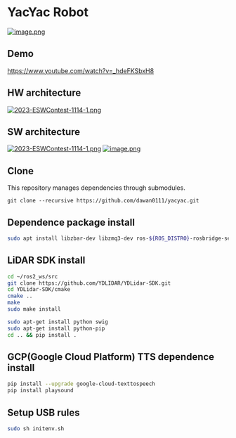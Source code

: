 # YacYac Robot
[![image.png](https://i.postimg.cc/Rh8DLRtS/image.png)](https://postimg.cc/GTFKcvzV)

## Demo
https://www.youtube.com/watch?v=_hdeFKSbxH8

## HW architecture
[![2023-ESWContest-1114-1.png](https://i.postimg.cc/Fz2LZdH5/2023-ESWContest-1114-1.png)](https://postimg.cc/kRvGM5Sf)

## SW architecture
[![2023-ESWContest-1114-1.png](https://i.postimg.cc/FRXFDyjx/2023-ESWContest-1114-1.png)](https://postimg.cc/kVwd5tYV)
[![image.png](https://i.postimg.cc/yYrTWj4x/image.png)](https://postimg.cc/kBKSpx5P)


## Clone

This repository manages dependencies through submodules.

```
git clone --recursive https://github.com/dawan0111/yacyac.git
```

## Dependence package install

```bash
sudo apt install libzbar-dev libzmq3-dev ros-${ROS_DISTRO}-rosbridge-server ros-${ROS_DISTRO}-image-transport ros-${ROS_DISTRO}-compressed-image-transport ros-${ROS_DISTRO}-cartographer-ros ros-${ROS_DISTRO}-nav2*
```

## LiDAR SDK install

```bash
cd ~/ros2_ws/src
git clone https://github.com/YDLIDAR/YDLidar-SDK.git
cd YDLidar-SDK/cmake
cmake ..
make
sudo make install

sudo apt-get install python swig
sudo apt-get install python-pip
cd .. && pip install .
```

## GCP(Google Cloud Platform) TTS dependence install

```bash
pip install --upgrade google-cloud-texttospeech
pip install playsound
```

## Setup USB rules

```bash
sudo sh initenv.sh
```
